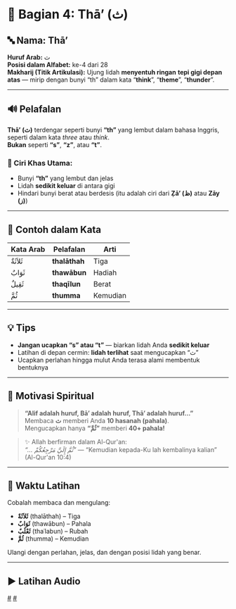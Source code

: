 # 📘 Bagian 4: Thā’ (ث)

## 🔤 Nama: **Thā’**

**Huruf Arab:** ث  
**Posisi dalam Alfabet:** ke-4 dari 28  
**Makharij (Titik Artikulasi):** Ujung lidah **menyentuh ringan** **tepi gigi depan atas** — mirip dengan bunyi “th” dalam kata “**think**”, “**theme**”, “**thunder**”.

---

## 🔊 Pelafalan

**Thā’ (ث)** terdengar seperti bunyi **“th”** yang lembut dalam bahasa Inggris, seperti dalam kata _three_ atau _think_.  
**Bukan** seperti **“s”**, **“z”**, atau **“t”**.

### 🎯 Ciri Khas Utama:

- Bunyi **“th”** yang lembut dan jelas
- Lidah **sedikit keluar** di antara gigi
- Hindari bunyi berat atau berdesis (itu adalah ciri dari **Ẓā’ (ظ)** atau **Zāy (ز)**)

---

## 📖 Contoh dalam Kata

| Kata Arab | Pelafalan     | Arti     |
| --------- | ------------- | -------- |
| ثَلاَثَةٌ | **thalāthah** | Tiga     |
| ثَوَابٌ   | **thawābun**  | Hadiah   |
| ثَقِيلٌ   | **thaqīlun**  | Berat    |
| ثُمَّ     | **thumma**    | Kemudian |

---

## 💡 Tips

- **Jangan ucapkan “s” atau “t”** — biarkan lidah Anda **sedikit keluar**
- Latihan di depan cermin: **lidah terlihat** saat mengucapkan “ث”
- Ucapkan perlahan hingga mulut Anda terasa alami membentuk bentuknya

---

## 🏅 Motivasi Spiritual

> **“Alif adalah huruf, Bā’ adalah huruf, Thā’ adalah huruf...”**  
> Membaca **ث** memberi Anda **10 hasanah (pahala)**.  
> Mengucapkan hanya **“ثُمَّ”** memberi **40+ pahala!**

> ✨ Allah berfirman dalam Al-Qur'an:  
> _“... ثُمَّ إِلَيَّ مَرْجِعُكُمْ”_ — “Kemudian kepada-Ku lah kembalinya kalian” (Al-Qur'an 10:4)

---

## 🧠 Waktu Latihan

Cobalah membaca dan mengulang:

- **ثَلاَثَةٌ** (thalāthah) – Tiga
- **ثَوَابٌ** (thawābun) – Pahala
- **ثَعْلَبٌ** (thaʿlabun) – Rubah
- **ثُمَّ** (thumma) – Kemudian

Ulangi dengan perlahan, jelas, dan dengan posisi lidah yang benar.

---

## ▶️ Latihan Audio

[#](assets/audios/arabic/man/4.mp3) [#](assets/audios/arabic/woman/4.mp3)
